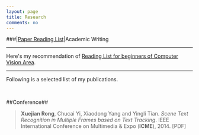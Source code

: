```yaml
---
layout: page
title: Research
comments: no
---
```


###|[Paper Reading List](/research/paper-reading)|Academic Writing

----------

Here's my recommendation of [Reading List for beginners of Computer Vision Area](/research/readinglist).

----------

Following is a selected list of my publications.

<br>

##Conference##

>**Xuejian Rong**, Chucai Yi, Xiaodong Yang and Yingli Tian. *Scene Text Recognition in Multiple Frames based on Text Tracking*. IEEE International Conference on Multimedia & Expo (**ICME**), 2014. [PDF]
